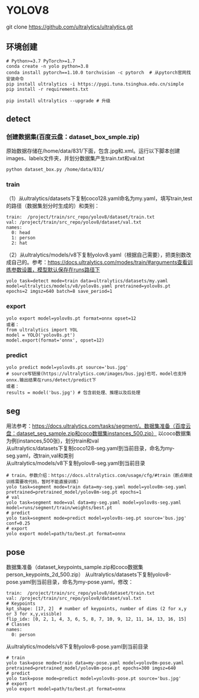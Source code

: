 # YOLOV8
git clone https://github.com/ultralytics/ultralytics.git
## 环境创建
```
# Python>=3.7 PyTorch>=1.7
conda create -n yolo python=3.8
conda install pytorch==1.10.0 torchvision -c pytorch  # 从pytorch官网找安装命令
pip install ultralytics -i https://pypi.tuna.tsinghua.edu.cn/simple
pip install -r requirements.txt

pip install ultralytics --upgrade # 升级
```
## detect
### 创建数据集(百度云盘：dataset_box_smple.zip)
原始数据存储在/home/data/831/下面，包含.jpg和.xml。运行以下脚本创建images、labels文件夹，并划分数据集产生train.txt和val.txt
```
python dataset_box.py /home/data/831/
```
### train
（1）从ultralytics/datasets下复制coco128.yaml命名为my.yaml，填写train,test的路径（数据集划分时生成的）和类别：
```
train:  /project/train/src_repo/yolov8/dataset/train.txt
val: /project/train/src_repo/yolov8/dataset/val.txt  
names:
  0: head
  1: person
  2: hat
```
（2）从ultralytics/models/v8下复制yolov8.yaml（根据自己需要），把类别数改成自己的。参考：https://docs.ultralytics.com/modes/train/#arguments查看训练参数设置，模型默认保存在runs路径下
```
yolo task=detect mode=train data=ultralytics/datasets/my.yaml model=ultralytics/models/v8/yolov8s.yaml pretrained=yolov8s.pt epochs=2 imgsz=640 batch=8 save_period=1
```
### export
```
yolo export model=yolov8s.pt format=onnx opset=12 
或者：
from ultralytics import YOL
model = YOLO('yolov8s.pt') 
model.export(format='onnx', opset=12)
```
### predict
```
yolo predict model=yolov8s.pt source='bus.jpg'  
# source写链接(https://ultralytics.com/images/bus.jpg)也可，model也支持onnx.输出结果在runs/detect/predict下
或者：
results = model('bus.jpg') # 包含前处理、推理以及后处理
```
## seg
用法参考：https://docs.ultralytics.com/tasks/segment/。数据集准备（百度云盘：dataset_seg_sample.zip和coco数据集instances_500.zip）
以coco数据集为例(instances,500张)，划分train和val<br>
从ultralytics/datasets下复制coco128-seg.yaml到当前目录，命名为my-seg.yaml，改train,val和类别<br>
从ultralytics/models/v8下复制yolov8-seg.yaml到当前目录<br>
```
# train，参数介绍：https://docs.ultralytics.com/usage/cfg/#train（断点继续训练需要改代码，暂时不能直接训练）
yolo task=segment mode=train data=my-seg.yaml model=yolov8m-seg.yaml pretrained=pretrained_model/yolov8m-seg.pt epochs=1
# val
yolo task=segment mode=val data=my-seg.yaml model=yolov8s-seg.yaml model=runs/segment/train/weights/best.pt
# predict
yolo task=segment mode=predict model=yolov8s-seg.pt source='bus.jpg' conf=0.25
# export
yolo export model=path/to/best.pt format=onnx
```
## pose
数据集准备（dataset_keypoints_sample.zip和coco数据集person_keypoints_2d_500.zip）
从ultralytics/datasets下复制yolov8-pose.yaml到当前目录，命名为my-pose.yaml，修改：
```
train:  /project/train/src_repo/yolov8/dataset/train.txt
val: /project/train/src_repo/yolov8/dataset/val.txt 
# Keypoints
kpt_shape: [17, 2]  # number of keypoints, number of dims (2 for x,y or 3 for x,y,visible)
flip_idx: [0, 2, 1, 4, 3, 6, 5, 8, 7, 10, 9, 12, 11, 14, 13, 16, 15]
# Classes
names:
  0: person
```
从ultralytics/models/v8下复制yolov8-pose.yaml到当前目录<br>
```
# train
yolo task=pose mode=train data=my-pose.yaml model=yolov8m-pose.yaml pretrained=pretrained_model/yolov8m-pose.pt epochs=300 imgsz=640
# predict
yolo task=pose mode=predict model=yolov8s-pose.pt source='bus.jpg'
# export
yolo export model=path/to/best.pt format=onnx
```